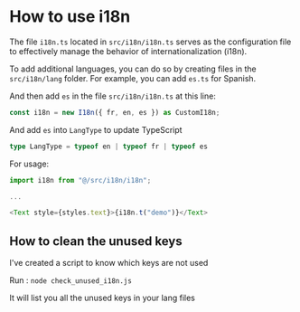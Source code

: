 # How to use i18n

The file `i18n.ts` located in `src/i18n/i18n.ts` serves as the configuration file to effectively manage the behavior of internationalization (i18n).

To add additional languages, you can do so by creating files in the `src/i18n/lang` folder. For example, you can add `es.ts` for Spanish.

And then add `es` in the file `src/i18n/i18n.ts` at this line:

```typescript
const i18n = new I18n({ fr, en, es }) as CustomI18n;
```

And add `es` into `LangType` to update TypeScript

```typescript
type LangType = typeof en | typeof fr | typeof es
```

For usage:

```typescript
import i18n from "@/src/i18n/i18n";

...

<Text style={styles.text}>{i18n.t("demo")}</Text>
```

## How to clean the unused keys

I've created a script to know which keys are not used

Run : `node check_unused_i18n.js`

It will list you all the unused keys in your lang files
